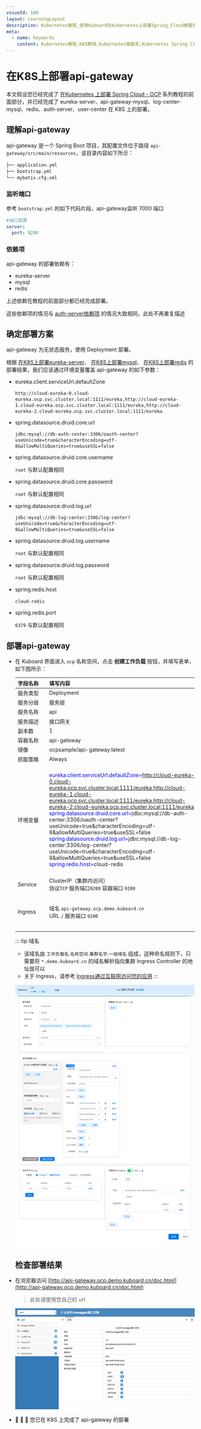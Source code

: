 ```yaml
---
vssueId: 100
layout: LearningLayout
description: Kubernetes教程_使用Kuboard在Kubernetes上部署Spring_Cloud微服务平台OCP_open_capacity_platform微服务能力开放平台_部署api-gateway
meta:
  - name: keywords
    content: Kubernetes教程,K8S教程,Kubernetes微服务,Kubernetes Spring Cloud,Kubernetes服务网关
---
```


# 在K8S上部署api-gateway

本文假设您已经完成了 [在Kubernetes 上部署 Spring Cloud - OCP](./) 系列教程的前面部分，并已经完成了 eureka-server、api-gateway-mysql、log-center-mysql、redis、auth-server、user-center 在 K8S 上的部署。

## 理解api-gateway

api-gateway 是一个 Spring Boot 项目，其配置文件位于路径 `api-gateway/src/main/resources`，该目录内容如下所示：

``` sh
├── application.yml
├── bootstrap.yml
└── mybatis.cfg.xml
```

### 监听端口

参考 `bootstrap.yml` 的如下代码片段，api-gateway监听 7000 端口

``` yaml {3}
#端口配置
server:
  port: 9200
```

### 依赖项

api-gateway 的部署依赖有：
* eureka-server
* mysql
* redis

上述依赖在教程的前面部分都已经完成部署。

这些依赖项的情况与 [auth-server依赖项](./auth-server.html#依赖项) 的情况大致相同，此处不再重复描述


## 确定部署方案

api-gateway 为无状态服务，使用 Deployment 部署。

根据 [在K8S上部署eureka-server](./eureka-server.html)、 [在K8S上部署mysql](./mysql.html)、 [在K8S上部署redis](./redis.html) 的部署结果，我们应该通过环境变量覆盖 api-gateway 的如下参数：

* eureka.client.serviceUrl.defaultZone

  ```
  http://cloud-eureka-0.cloud-eureka.ocp.svc.cluster.local:1111/eureka,http://cloud-eureka-1.cloud-eureka.ocp.svc.cluster.local:1111/eureka,http://cloud-eureka-2.cloud-eureka.ocp.svc.cluster.local:1111/eureka
  ```
* spring.datasource.druid.core.url
  
  ```
  jdbc:mysql://db-auth-center:3306/oauth-center?useUnicode=true&characterEncoding=utf-8&allowMultiQueries=true&useSSL=false
  ```
* spring.datasource.druid.core.username
  
  `root` 与默认配置相同
* spring.datasource.druid.core.password

  `root` 与默认配置相同
* spring.datasource.druid.log.url
  
  ```
  jdbc:mysql://db-log-center:3306/log-center?useUnicode=true&characterEncoding=utf-8&allowMultiQueries=true&useSSL=false
  ```
* spring.datasource.druid.log.username
  
  `root` 与默认配置相同
* spring.datasource.druid.log.password
  
  `root` 与默认配置相同
* spring.redis.host
  
  `cloud-redis`
* spring.redis.port
  
  `6379` 与默认配置相同

## 部署api-gateway

* 在 Kuboard 界面进入 `ocp` 名称空间，点击 **创建工作负载** 按钮，并填写表单，如下图所示：

  | 字段名称 | 填写内容                                                     | 备注                                        |
  | -------- | ------------------------------------------------------------ | ------------------------------------------- |
  | <div style="min-width:70px;">服务类型</div> | Deployment                                                   |                                             |
  | 服务分层 | 服务层                                                       |                                             |
  | 服务名称 | api                                                 |                                             |
  | 服务描述 | 接口网关                                                     |                                             |
  | 副本数   | 1                                                            |                                             |
  | 容器名称 | api-gateway                                                 |                                             |
  | 镜像     | ocpsample/api-gateway:latest                                 |                                             |
  | 抓取策略 | Always                                                       |                                             |
  | 环境变量 | <div style="min-width: 400px;"><font color="blue">eureka.client.serviceUrl.defaultZone=</font>http://cloud-eureka-0.cloud-eureka.ocp.svc.cluster.local:1111/eureka,http://cloud-eureka-1.cloud-eureka.ocp.svc.cluster.local:1111/eureka,http://cloud-eureka-2.cloud-eureka.ocp.svc.cluster.local:1111/eureka<br /><font color="blue">spring.datasource.druid.core.url=</font>jdbc:mysql://db-auth-center:3306/oauth-center?useUnicode=true&characterEncoding=utf-8&allowMultiQueries=true&useSSL=false<br /><font color="blue">spring.datasource.druid.log.url=</font>jdbc:mysql://db-log-center:3306/log-center?useUnicode=true&characterEncoding=utf-8&allowMultiQueries=true&useSSL=false<br /><font color="blue">spring.redis.host=</font>cloud-redis</div> | 填入 kuboard 时<br/>环境变量名后面不带 `=`<br/>此处的内容与前面的mysql 和 redis 的部署匹配，请谨慎修改 |
  | Service  | ClusterIP（集群内访问）<br />协议`TCP` 服务端口`9200` 容器端口 `9200` |                                             |
  | Ingress  | 域名 `api-gateway.ocp.demo.kuboard.cn`<br />URL `/` 服务端口 `9200` | 请使用您自己的Ingress域名                                        |

  ::: tip 域名
  * 该域名由 `工作负载名`.`名称空间`.`集群名字`.`一级域名` 组成，这种命名规则下，只需要将 `*.demo.kuboard.cn` 的域名解析指向集群 Ingress Controller 的地址就可以
  * 关于 Ingress，请参考 [Ingress通过互联网访问您的应用](/learning/k8s-intermediate/service/ingress.html)
  :::

  ![Kubernetes教程_部署SpringCloud微服务_OCP_api-gateway](./api-gateway.assets/image-20190930100229660.png)
  
  ## 检查部署结果

* 在浏览器访问 [http://api-gateway.ocp.demo.kuboard.cn/doc.html](http://api-gateway.ocp.demo.kuboard.cn/doc.html)
  > 此处请使用您自己的 url

  ![Kubernetes教程_部署SpringCloud微服务_OCP_api-gateway_检查部署结果](./api-gateway.assets/image-20190930101052438.png)


* :tada: :tada: :tada: 您已在 K8S 上完成了 api-gateway 的部署
